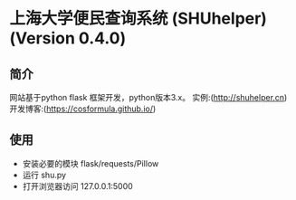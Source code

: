 # 上海大学便民查询系统 (SHUhelper) (Version 0.4.0)

## 简介

网站基于python flask 框架开发，python版本3.x。
实例:(http://shuhelper.cn)
开发博客:(https://cosformula.github.io/)
## 使用

* 安装必要的模块 flask/requests/Pillow
* 运行 shu.py
* 打开浏览器访问 127.0.0.1:5000